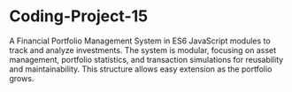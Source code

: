 # Coding-Project-15
A Financial Portfolio Management System in ES6 JavaScript modules to track and analyze investments. The system is modular, focusing on asset management, portfolio statistics, and transaction simulations for reusability and maintainability. This structure allows easy extension as the portfolio grows.
